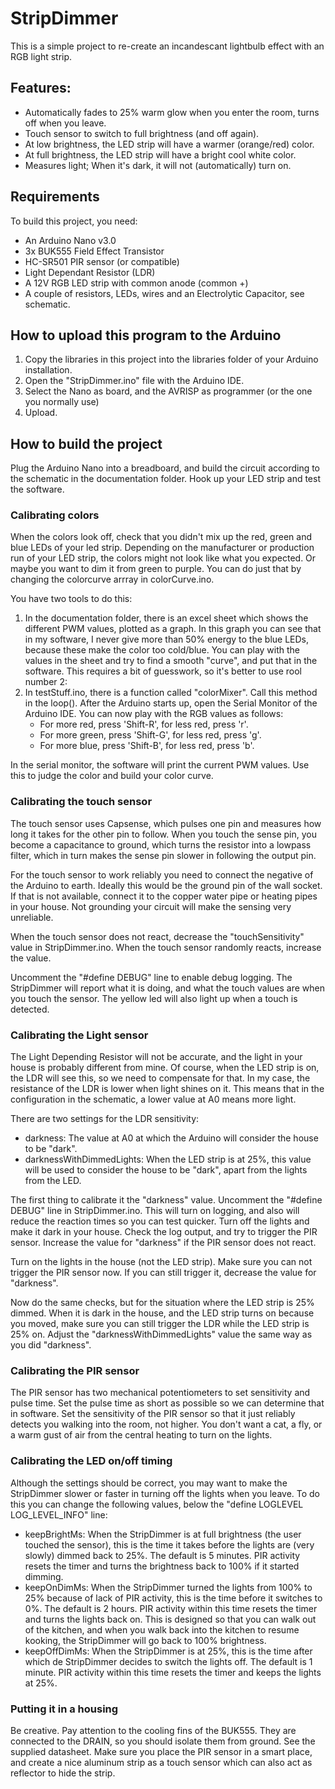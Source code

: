 # StripDimmer
This is a simple project to re-create an incandescant lightbulb effect with an RGB light strip. 

## Features:
- Automatically fades to 25% warm glow when you enter the room, turns off when you leave.
- Touch sensor to switch to full brightness (and off again).
- At low brightness, the LED strip will have a warmer (orange/red) color. 
- At full brightness, the LED strip will have a bright cool white color.
- Measures light; When it's dark, it will not (automatically) turn on.

## Requirements
To build this project, you need:
- An Arduino Nano v3.0
- 3x BUK555 Field Effect Transistor
- HC-SR501 PIR sensor (or compatible)
- Light Dependant Resistor (LDR)
- A 12V RGB LED strip with common anode (common +)
- A couple of resistors, LEDs, wires and an Electrolytic Capacitor, see schematic.

## How to upload this program to the Arduino
1. Copy the libraries in this project into the libraries folder of your Arduino installation.
2. Open the "StripDimmer.ino" file with the Arduino IDE.
3. Select the Nano as board, and the AVRISP as programmer (or the one you normally use)
4. Upload.

## How to build the project
Plug the Arduino Nano into a breadboard, and build the circuit according to the schematic in the documentation folder. Hook up your LED strip and test the software.

### Calibrating colors
When the colors look off, check that you didn't mix up the red, green and blue LEDs of your led strip. Depending on the manufacturer or production run of your LED strip, the colors might not look like what you expected. Or maybe you want to dim it from green to purple. You can do just that by changing the colorcurve arrray in colorCurve.ino. 

You have two tools to do this:

1. In the documentation folder, there is an excel sheet which shows the different PWM values, plotted as a graph. In this graph you can see that in my software, I never give more than 50% energy to the blue LEDs, because these make the color too cold/blue. You can play with the values in the sheet and try to find a smooth "curve", and put that in the software. This requires a bit of guesswork, so it's better to use rool number 2:
2. In testStuff.ino, there is a function called "colorMixer". Call this method in the loop(). After the Arduino starts up, open the Serial Monitor of the Arduino IDE. You can now play with the RGB values as follows:
    - For more red, press 'Shift-R', for less red, press 'r'.
    - For more green, press 'Shift-G', for less red, press 'g'.
    - For more blue, press 'Shift-B', for less red, press 'b'.
    
In the serial monitor, the software will print the current PWM values. Use this to judge the color and build your color curve.

### Calibrating the touch sensor
The touch sensor uses Capsense, which pulses one pin and measures how long it takes for the other pin to follow. When you touch the sense pin, you become a capacitance to ground, which turns the resistor into a lowpass filter, which in turn makes the sense pin slower in following the output pin.

For the touch sensor to work reliably you need to connect the negative of the Arduino to earth. Ideally this would be the ground pin of the wall socket. If that is not available, connect it to the copper water pipe or heating pipes in your house. Not grounding your circuit will make the sensing very unreliable.

When the touch sensor does not react, decrease the "touchSensitivity" value in StripDimmer.ino. When the touch sensor randomly reacts, increase the value.

Uncomment the "#define DEBUG" line to enable debug logging. The StripDimmer will report what it is doing, and what the touch values are when you touch the sensor. The yellow led will also light up when a touch is detected.

### Calibrating the Light sensor
The Light Depending Resistor will not be accurate, and the light in your house is probably different from mine. Of course, when the LED strip is on, the LDR will see this, so we need to compensate for that. In my case, the resistance of the LDR is lower when light shines on it. This means that in the configuration in the schematic, a lower value at A0 means more light.

There are two settings for the LDR sensitivity:
- darkness: The value at A0 at which the Arduino will consider the house to be "dark".
- darknessWithDimmedLights: When the LED strip is at 25%, this value will be used to consider the house to be "dark", apart from the lights from the LED.

The first thing to calibrate it the "darkness" value. Uncomment the "#define DEBUG" line in StripDimmer.ino. This will turn on logging, and also will reduce the reaction times so you can test quicker. Turn off the lights and make it dark in your house. Check the log output, and try to trigger the PIR sensor. Increase the value for "darkness" if the PIR sensor does not react.

Turn on the lights in the house (not the LED strip). Make sure you can not trigger the PIR sensor now. If you can still trigger it, decrease the value for "darkness".

Now do the same checks, but for the situation where the LED strip is 25% dimmed. When it is dark in the house, and the LED strip turns on because you moved, make sure you can still trigger the LDR while the LED strip is 25% on. Adjust the "darknessWithDimmedLights" value the same way as you did "darkness".

### Calibrating the PIR sensor
The PIR sensor has two mechanical potentiometers to set sensitivity and pulse time. Set the pulse time as short as possible so we can determine that in software. Set the sensitivity of the PIR sensor so that it just reliably detects you walking into the room, not higher. You don't want a cat, a fly, or a warm gust of air from the central heating to turn on the lights.

### Calibrating the LED on/off timing
Although the settings should be correct, you may want to make the StripDimmer slower or faster in turning off the lights when you leave. To do this you can change the following values, below the "define LOGLEVEL LOG_LEVEL_INFO" line:

- keepBrightMs: When the StripDimmer is at full brightness (the user touched the sensor), this is the time it takes before the lights are (very slowly) dimmed back to 25%. The default is 5 minutes. PIR activity resets the timer and turns the brightness back to 100% if it started dimming.
- keepOnDimMs: When the StripDimmer turned the lights from 100% to 25% because of lack of PIR activity, this is the time before it switches to 0%. The default is 2 hours. PIR activity within this time resets the timer and turns the lights back on. This is designed so that you can walk out of the kitchen, and when you walk back into the kitchen to resume kooking, the StripDimmer will go back to 100% brightness.
- keepOffDimMs: When the StripDimmer is at 25%, this is the time after which de StripDimmer decides to switch the lights off. The default is 1 minute. PIR activity within this time resets the timer and keeps the lights at 25%.

### Putting it in a housing
Be creative. Pay attention to the cooling fins of the BUK555. They are connected to the DRAIN, so you should isolate them from ground. See the supplied datasheet. Make sure you place the PIR sensor in a smart place, and create a nice aluminum strip as a touch sensor which can also act as reflector to hide the strip.
